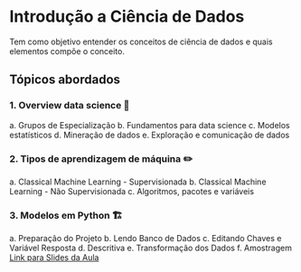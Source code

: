 # Introdução a Ciência de Dados
Tem como objetivo entender os conceitos de ciência de dados e quais elementos compõe o conceito. </br>
## Tópicos abordados
### 1.  Overview data science 📝
a.  Grupos de Especialização
b.  Fundamentos para data science
c.  Modelos estatísticos
d.  Mineração de dados
e.  Exploração e comunicação de dados
### 2.  Tipos de aprendizagem de máquina ✏️
a.  Classical Machine Learning - Supervisionada
b.  Classical Machine Learning - Não Supervisionada
c.  Algoritmos, pacotes e variáveis
### 3.  Modelos em Python 🏗️
a.  Preparação do Projeto
b.  Lendo Banco de Dados
c.  Editando Chaves e Variável Resposta
d.  Descritiva
e.  Transformação dos Dados
f.  Amostragem
</br>
[Link para Slides da Aula](https://drive.google.com/file/d/1xCaUsYvkBplxFbs5eAsFGvDdeVQmCbba/view)